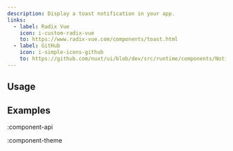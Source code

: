 ```yaml
---
description: Display a toast notification in your app.
links:
  - label: Radix Vue
    icon: i-custom-radix-vue
    to: https://www.radix-vue.com/components/toast.html
  - label: GitHub
    icon: i-simple-icons-github
    to: https://github.com/nuxt/ui/blob/dev/src/runtime/components/Notification.vue
---
```


## Usage

## Examples

:component-api

:component-theme
